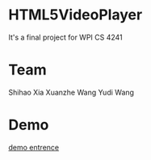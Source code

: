 # HTML5VideoPlayer
It's a final project for WPI CS 4241

# Team
Shihao Xia
Xuanzhe Wang
Yudi Wang

# Demo
[demo entrence](http://charlesxsh.github.io/HTML5VideoPlayer/VideoPlayer/)

